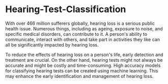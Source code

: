 # Hearing-Test-Classification
With over 466 million sufferers globally, hearing loss is a serious public health issue. Numerous things, including as ageing, exposure to noise, 
and specific medical disorders, can contribute to it. A person's ability to communicate, interact with others, and take part in activities they like can all 
be significantly impacted by hearing loss.

To reduce the effects of hearing loss on a person's life, early detection and treatment are crucial. On the other hand, hearing tests might not 
always be accurate and might be costly and time-consuming. High accuracy models for classifying hearing tests can be created using machine learning. This may enhance the 
early identification and management of hearing loss.
